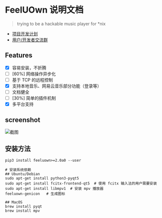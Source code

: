 # FeelUOwn 说明文档

> trying to be a hackable music player for \*nix

- [项目开发计划](https://github.com/cosven/FeelUOwn/projects/1)
- [用户/开发者交流群](https://t.me/feeluown)

## Features

- [x] 容易安装，不折腾
- [ ] [60%] 网络操作异步化
- [ ] 基于 TCP 的远程控制
- [x] 支持本地音乐、网易云音乐部分功能（登录等）
- [ ] 文档健全
- [ ] [30%] 简单的插件机制
- [x] 多平台支持

## screenshot
![截图](https://user-images.githubusercontent.com/4962134/41827460-2a38b370-7862-11e8-9195-24dd3987c4b3.png)

## 安装方法

```
pip3 install feeluown>=2.0a0 --user

# 安装系统依赖
## Ubuntu/Debian
sudo apt-get install python3-pyqt5
sudo apt-get install fcitx-frontend-qt5  # 使用 fcitx 输入法的用户需要安装
sudo apt-get install libmpv1  # 安装 mpv 播放器
feeluown-genicon   # 生成图标

## MacOS
brew install pyqt
brew install mpv
```
